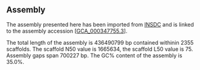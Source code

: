 **Assembly**
--------

The assembly presented here has been imported from [INSDC](http://www.insdc.org) and is linked to the assembly accession [[GCA\_000347755.3](http://www.ebi.ac.uk/ena/data/view/GCA_000347755.3)].

The total length of the assembly is 436490799 bp contained withinin 2355 scaffolds.
The scaffold N50 value is 1665634, the scaffold L50 value is 75.
Assembly gaps span 700227 bp. The GC% content of the assembly is 35.0%.
